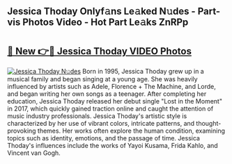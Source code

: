 ## Jessica Thoday Onlyf𝚊ns Le𝚊ked N𝚞des - Part-vis Photos Video - Hot Part Le𝚊ks ZnRPp

# <h2><a href="http://ac42130.deff.icu/?id=Jessica+Thoday">🔗 New 👉🔴 Jessica Thoday VIDEO Photos</a></h2>

[![Jessica Thoday N𝚞des](https://i.imgur.com/rIISA9y.gif)](http://ac42130.deff.icu/?id=Jessica+Thoday)
Born in 1995, Jessica Thoday grew up in a musical family and began singing at a young age. She was heavily influenced by artists such as Adele, Florence + The Machine, and Lorde, and began writing her own songs as a teenager. After completing her education, Jessica Thoday released her debut single "Lost in the Moment" in 2017, which quickly gained traction online and caught the attention of music industry professionals. Jessica Thoday's artistic style is characterized by her use of vibrant colors, intricate patterns, and thought-provoking themes. Her works often explore the human condition, examining topics such as identity, emotions, and the passage of time. Jessica Thoday's influences include the works of Yayoi Kusama, Frida Kahlo, and Vincent van Gogh.
